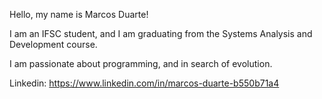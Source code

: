 Hello, my name is Marcos Duarte!

I am an IFSC student, and I am graduating from the Systems Analysis and Development course.

I am passionate about programming, and in search of evolution.

Linkedin: https://www.linkedin.com/in/marcos-duarte-b550b71a4
